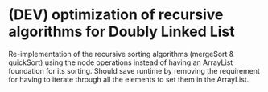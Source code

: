 # (DEV) optimization of recursive algorithms for Doubly Linked List

Re-implementation of the recursive sorting algorithms (mergeSort & quickSort) using the node operations
instead of having an ArrayList foundation for its sorting. Should save runtime by removing the requirement
for having to iterate through all the elements to set them in the ArrayList.